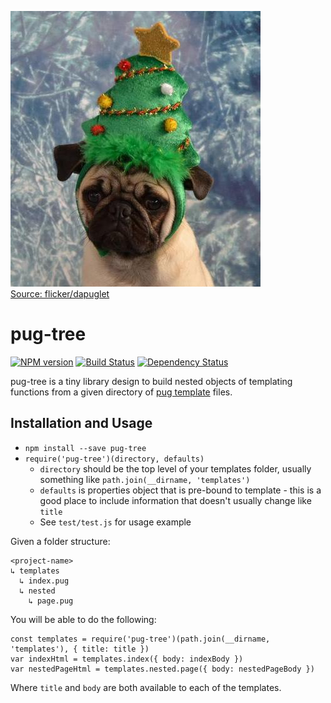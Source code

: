 [![pug-tree](https://raw.githubusercontent.com/dambrisco/pug-tree/master/pug-tree.jpg)](https://raw.githubusercontent.com/dambrisco/pug-tree/master/pug-tree.jpg)  
[Source: flicker/dapuglet](https://www.flickr.com/photos/dapuglet)

# pug-tree
[![NPM version](https://img.shields.io/npm/v/pug-tree.svg)](https://npmjs.org/package/pug-tree "View this project on NPM")
[![Build Status](https://img.shields.io/travis/dambrisco/pug-tree.svg)](https://travis-ci.org/dambrisco/pug-tree "View this project's build information")
[![Dependency Status](https://img.shields.io/david/dambrisco/pug-tree.svg)](https://david-dm.org/dambrisco/pug-tree "Check this project's dependencies")

pug-tree is a tiny library design to build nested objects of templating functions from a given directory of [pug template](https://github.com/pugjs/pug) files.

## Installation and Usage

* `npm install --save pug-tree`
* `require('pug-tree')(directory, defaults)`
  * `directory` should be the top level of your templates folder, usually something like `path.join(__dirname, 'templates')`
  * `defaults` is properties object that is pre-bound to template - this is a good place to include information that doesn't usually change like `title`
  * See `test/test.js` for usage example

Given a folder structure:
```
<project-name>
↳ templates
  ↳ index.pug
  ↳ nested
    ↳ page.pug
```

You will be able to do the following:
```node
const templates = require('pug-tree')(path.join(__dirname, 'templates'), { title: title })
var indexHtml = templates.index({ body: indexBody })
var nestedPageHtml = templates.nested.page({ body: nestedPageBody })
```

Where `title` and `body` are both available to each of the templates.
